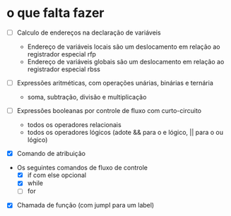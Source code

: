 # o que falta fazer
- [ ] Calculo de endereços na declaração de variáveis  
  - Endereço de variáveis locais são um deslocamento em relação ao registrador especial rfp
  - Endereço de variáveis globais são um deslocamento em relação ao registrador especial rbss

- [ ] Expressões aritméticas, com operações unárias, binárias e ternária
  - soma, subtração, divisão e multiplicação

- [ ] Expressões booleanas por controle de fluxo com curto-circuito
  - todos os operadores relacionais
  - todos os operadores lógicos (adote && para o e lógico, || para o ou lógico)

- [x] Comando de atribuição 

- Os seguintes comandos de fluxo de controle
  - [x] if com else opcional
  - [x] while
  - [ ] for

- [x] Chamada de função (com jumpI para um label)